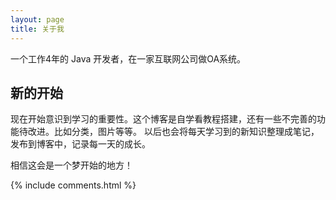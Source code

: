 ```yaml
---
layout: page
title: 关于我
---
```


一个工作4年的 Java 开发者，在一家互联网公司做OA系统。

<h2> 新的开始 </h2>  

现在开始意识到学习的重要性。这个博客是自学看教程搭建，还有一些不完善的功能待改进。比如分类，图片等等。
以后也会将每天学习到的新知识整理成笔记，发布到博客中，记录每一天的成长。

相信这会是一个梦开始的地方！


{% include comments.html %}
